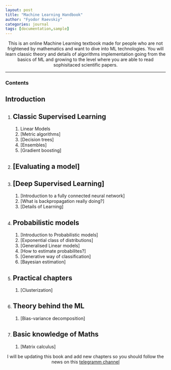```yaml
---
layout: post
title: "Machine Learning Handbook"
author: "Fyodor Raevskiy"
categories: journal
tags: [documentation,sample]
---
```


<center>This is an online Machine Learning textbook made for people who are not frightened by mathematics and want to dive into ML technologies. You will learn classic theory and details of algorithms implementation going from the basics of ML and growing to the level where you are able to read sophisitaced scientific papers.</center>
<hr>

### Contents

## Introduction

1. ## Classic Supervised Learning
   1. Linear Models
   2. [Metric algorithms]
   3. [Decision trees]
   4. [Ensembles]
   5. [Gradient boosting]
2. ## [Evaluating a model]
3. ## [Deep Supervised Learning]
   1.  [Introduction to a fully connected neural network]
   2.  [What is backpropagation really doing?]
   3.  [Details of Learning]
4. ## Probabilistic models
   1. [Introduction to Probabilistic models]
   2. [Exponential class of distributions]
   3. [Generalised Linear models]
   4. [How to estimate probabilites?]
   5. [Generative way of classification]
   6. [Bayesian estimation]
5. ## Practical chapters
   1. [Clusterization]
6. ## Theory behind the ML
   1. [Bias-variance decomposition]
7. ## Basic knowledge of Maths 
   1. [Matrix calculus]


<center>I will be updating this book and add new chapters so you should follow the news on this <a href="https://t.me/+Y93ppaidWEoyYWNi">telegramm channel</a> </center>
